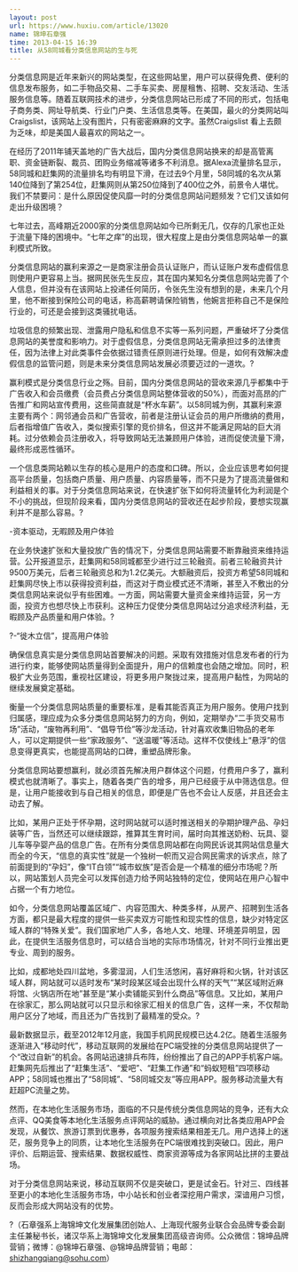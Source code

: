 ```yaml
---
layout: post
url: https://www.huxiu.com/article/13020
name: 锦坤石章强
time: 2013-04-15 16:39
title: 从58同城看分类信息网站的生与死
---
```

分类信息网是近年来新兴的网站类型，在这些网站里，用户可以获得免费、便利的信息发布服务，如二手物品交易、二手车买卖、房屋租售、招聘、交友活动、生活服务信息等。随着互联网技术的进步，分类信息网站已形成了不同的形式，包括电子商务类、网址导航类、行业门户类、生活信息类等。在美国，最火的分类网站叫Craigslist，该网站上没有图片，只有密密麻麻的文字。虽然Craigslist 看上去颇为乏味，却是美国人最喜欢的网站之一。

在经历了2011年铺天盖地的广告大战后，国内分类信息网站换来的却是高管离职、资金链断裂、裁员、团购业务缩减等诸多不利消息。据Alexa流量排名显示，58同城和赶集网的流量排名均有明显下滑，在过去9个月里，58同城的名次从第140位降到了第254位，赶集网则从第250位降到了400位之外，前景令人堪忧。我们不禁要问：是什么原因促使风靡一时的分类信息网站问题频发？它们又该如何走出升级困境？

七年过去，高峰期近2000家的分类信息网站如今已所剩无几，仅存的几家也正处于流量下降的困境中。“七年之痒”的出现，很大程度上是由分类信息网站单一的赢利模式所致。

分类信息网站的赢利来源之一是商家注册会员认证账户，而认证账户发布虚假信息则使用户更容易上当。据网民张先生反应，其在国内某知名分类信息网站完善了个人信息，但并没有在该网站上投递任何简历，令张先生没有想到的是，未来几个月里，他不断接到保险公司的电话，称高薪聘请保险销售，他婉言拒称自己不是保险行业的，可还是会接到这类骚扰电话。

垃圾信息的频繁出现、泄露用户隐私和信息不实等一系列问题，严重破坏了分类信息网站的美誉度和影响力。对于虚假信息，分类信息网站无需承担过多的法律责任，因为法律上对此类事件会依据过错责任原则进行处理。但是，如何有效解决虚假信息的监管问题，则是未来分类信息网站发展必须要迈过的一道坎。?

赢利模式是分类信息行业之殇。目前，国内分类信息网站的营收来源几乎都集中于广告收入和会员缴费（会员费占分类信息网站整体营收的50%），而面对高昂的广告推广和网站宣传费用，这些简直就是“杯水车薪”。以58同城为例，其赢利来源主要有两个：网邻通会员和广告营收，前者是注册认证会员的用户所缴纳的费用，后者指增值广告收入，类似搜索引擎的竞价排名，但这并不能满足网站的巨大消耗。过分依赖会员注册收入，将导致网站无法兼顾用户体验，进而促使流量下滑，最终形成恶性循环。

一个信息类网站赖以生存的核心是用户的态度和口碑。所以，企业应该思考如何提高平台质量，包括商户质量、用户质量、内容质量等，而不只是为了提高流量做和利益相关的事。对于分类信息网站来说，在快速扩张下如何将流量转化为利润是个不小的挑战，但现阶段来看，国内分类信息网站的营收还在起步阶段，要想实现赢利并不是那么容易。?

-资本驱动，无暇顾及用户体验

在业务快速扩张和大量投放广告的情况下，分类信息网站需要不断靠融资来维持运营。公开报道显示，赶集网和58同城都至少进行过三轮融资。前者三轮融资共计9500万美元，后者三轮融资总和为1.2亿美元。大额融资后，投资方希望58同城和赶集网尽快上市以获得投资利益，而这对于商业模式还不清晰，甚至入不敷出的分类信息网站来说似乎有些困难。一方面，网站需要大量资金来维持运营，另一方面，投资方也想尽快上市获利。这种压力促使分类信息网站过分追求经济利益，无暇顾及产品质量和用户体验。?

?-“徙木立信”，提高用户体验

确保信息真实是分类信息网站首要解决的问题。采取有效措施对信息发布者的行为进行约束，能够使网站质量得到全面提升，用户的信赖度也会随之增加。同时，积极扩大业务范围，重视社区建设，将更多用户聚拢过来，提高用户黏性，为网站的继续发展奠定基础。

衡量一个分类信息网站质量的重要标准，是看其能否真正为用户服务。使用户找到归属感，理应成为众多分类信息网站努力的方向，例如，定期举办“二手货交易市场”活动，“废物再利用”、“倡导节俭”等沙龙活动，针对喜欢收集旧物品的老年人，可以定期提供一些“家政服务”、“送温暖”等活动。这样不仅使线上“悬浮”的信息变得更真实，也能提高网站的口碑，重塑品牌形象。

分类信息网站要想赢利，就必须首先解决用户群体这个问题，付费用户多了，赢利模式也就清晰了。事实上，随着各类广告的增多，用户已经疲于从中筛选信息。但是，让用户能接收到与自己相关的信息，即便是广告也不会让人反感，并且还会主动去了解。

比如，某用户正处于怀孕期，这时网站就可以适时推送相关的孕期护理产品、孕妇装等广告，当然还可以继续跟踪，推算其生育时间，届时向其推送奶粉、玩具、婴儿车等孕婴产品的信息广告。在所有分类信息网站都在向网民诉说其网站信息量大而全的今天，“信息的真实性”就是一个独树一帜而又迎合网民需求的诉求点，除了前面提到的“孕妇”，像“IT白领”“城市蚁族”是否会是一个精准的细分市场呢？所以，网站策划人员完全可以发挥创造力给予网站独特的定位，使网站在用户心智中占据一个有力地位。

如今，分类信息网站覆盖区域广、内容范围大、种类多样，从房产、招聘到生活各方面，都只是最大程度的提供一些买卖双方可能性和现实性的信息，缺少对特定区域人群的“特殊关爱”。我们国家地广人多，各地人文、地理、环境差异明显，因此，在提供生活服务信息时，可以结合当地的实际市场情况，针对不同行业推出更专业、周到的服务。

比如，成都地处四川盆地，多雾湿润，人们生活悠闲，喜好麻将和火锅，针对该区域人群，网站就可以适时发布“某时段某区域会出现什么样的天气”“某区域附近麻将馆、火锅店所在地”甚至是“某小卖铺能买到什么商品”等信息。又比如，某用户在徐家汇，那么网站就可以只显示和徐家汇相关的信息广告，这样一来，不仅帮助用户区分了地域，而且还为广告找到了最精准的受众。?

最新数据显示，截至2012年12月底，我国手机网民规模已达4.2亿。随着生活服务逐渐进入“移动时代”，移动互联网的发展给在PC端受挫的分类信息网站提供了一个“改过自新”的机会。各网站迅速排兵布阵，纷纷推出了自己的APP手机客户端。赶集网先后推出了“赶集生活”、“爱吧”、“赶集工作通”和“蚂蚁短租”四项移动APP；58同城也推出了“58同城”、“58同城交友”等应用APP。服务移动流量大有赶超PC流量之势。

然而，在本地化生活服务市场，面临的不只是传统分类信息网站的竞争，还有大众点评、QQ美食等本地化生活服务点评网站的威胁。通过横向对比各类应用APP会发现，从餐饮、旅游订票到优惠券，各项服务搜索结果相差无几。用户选择上的迷茫，服务竞争上的同质，让本地化生活服务在PC端很难找到突破口。因此，用户评价、后期运营、搜索结果、数据权威性、商家资源等成为各家网站比拼的主要战场。

对于分类信息网站来说，移动互联网不仅是突破口，更是试金石。针对三、四线甚至更小的本地化生活服务市场，中小站长和创业者深挖用户需求，深谙用户习惯，反而会形成大网站没有的优势。

?（石章强系上海锦坤文化发展集团创始人、上海现代服务业联合会品牌专委会副主任兼秘书长，诸汉华系上海锦坤文化发展集团高级咨询师。公众微信：锦坤品牌营销；微博：@锦坤石章强、@锦坤品牌营销；电邮：shizhangqiang@sohu.com）

